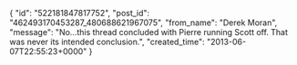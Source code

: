  {
   "id": "522181847817752",
   "post_id": "462493170453287_480688621967075",
   "from_name": "Derek Moran",
   "message": "No...this thread concluded with Pierre running Scott off. That was never its intended conclusion.",
   "created_time": "2013-06-07T22:55:23+0000"
 }
